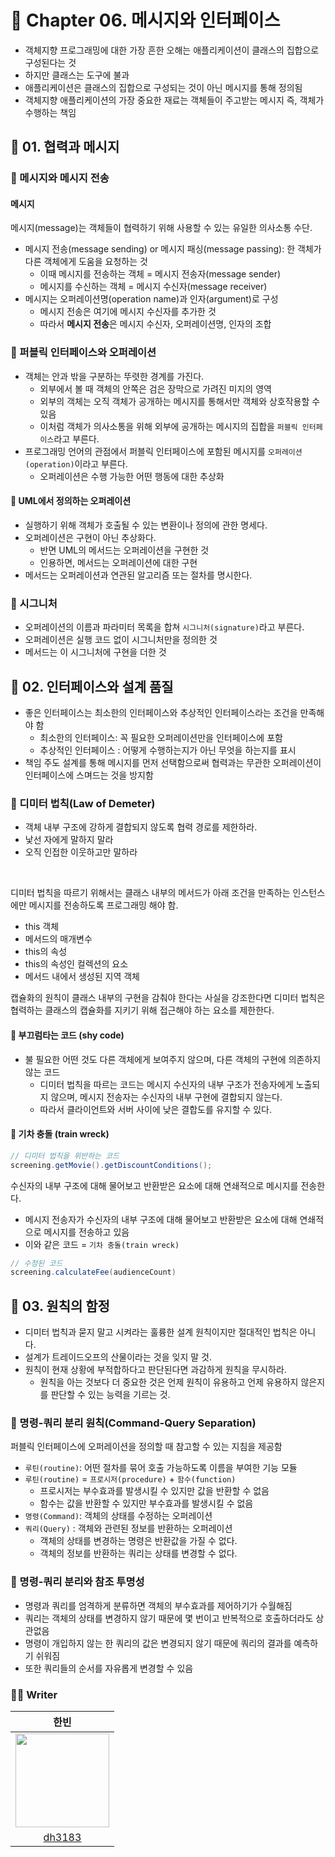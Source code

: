 # 🎁 Chapter 06. 메시지와 인터페이스
- 객체지향 프로그래밍에 대한 가장 흔한 오해는 애플리케이션이 클래스의 집합으로 구성된다는 것
- 하지만 클래스는 도구에 불과
- 애플리케이션은 클래스의 집합으로 구성되는 것이 아닌 메시지를 통해 정의됨
- 객체지향 애플리케이션의 가장 중요한 재료는 객체들이 주고받는 메시지 즉, 객체가 수행하는 책임

## 🥑 01. 협력과 메시지
### 🍞 메시지와 메시지 전송
#### 메시지
메시지(message)는 객체들이 협력하기 위해 사용할 수 있는 유일한 의사소통 수단.
- 메시지 전송(message sending) or 메시지 패싱(message passing): 한 객체가 다른 객체에게 도움을 요청하는 것
    - 이때 메시지를 전송하는 객체 = 메시지 전송자(message sender)
    - 메시지를 수신하는 객체 = 메시지 수신자(message receiver)
- 메시지는 오퍼레이션명(operation name)과 인자(argument)로 구성
    - 메시지 전송은 여기에 메시지 수신자를 추가한 것
    - 따라서 **메시지 전송**은 메시지 수신자, 오퍼레이션명, 인자의 조합

### 🍞 퍼블릭 인터페이스와 오퍼레이션
- 객체는 안과 밖을 구분하는 뚜렷한 경계를 가진다.
    - 외부에서 볼 때 객체의 안쪽은 검은 장막으로 가려진 미지의 영역
    - 외부의 객체는 오직 객체가 공개하는 메시지를 통해서만 객체와 상호작용할 수 있음
    - 이처럼 객체가 의사소통을 위해 외부에 공개하는 메시지의 집합을 ```퍼블릭 인터페이스```라고 부른다.
- 프로그래밍 언어의 관점에서 퍼블릭 인터페이스에 포함된 메시지를 ```오퍼레이션(operation)```이라고 부른다.
    - 오퍼레이션은 수행 가능한 어떤 행동에 대한 추상화

#### 👀 UML에서 정의하는 오퍼레이션
- 실행하기 위해 객체가 호출될 수 있는 변환이나 정의에 관한 명세다.
- 오퍼레이션은 구현이 아닌 추상화다.
    - 반면 UML의 메서드는 오퍼레이션을 구현한 것
    - 인용하면, 메서드는 오퍼레이션에 대한 구현
- 메서드는 오퍼레이션과 연관된 알고리즘 또는 절차를 명시한다.

### 🍞 시그니처
- 오퍼레이션의 이름과 파라미터 목록을 합쳐 ```시그니처(signature)```라고 부른다.
- 오퍼레이션은 실행 코드 없이 시그니처만을 정의한 것
- 메서드는 이 시그니처에 구현을 더한 것

## 🥑 02. 인터페이스와 설계 품질
- 좋은 인터페이스는 최소한의 인터페이스와 추상적인 인터페이스라는 조건을 만족해야 함
    - 최소한의 인터페이스: 꼭 필요한 오퍼레이션만을 인터페이스에 포함
    - 추상적인 인터페이스 : 어떻게 수행하는지가 아닌 무엇을 하는지를 표시
- 책임 주도 설계를 통해 메시지를 먼저 선택함으로써 협력과는 무관한 오퍼레이션이 인터페이스에 스며드는 것을 방지함

### 🍞 디미터 법칙(Law of Demeter)
- 객체 내부 구조에 강하게 결합되지 않도록 협력 경로를 제한하라.
- 낯선 자에게 말하지 말라
- 오직 인접한 이웃하고만 말하라
</br>

디미터 법칙을 따르기 위해서는 클래스 내부의 메서드가 아래 조건을 만족하는 인스턴스에만 메시지를 전송하도록 프로그래밍 해야 함.
- this 객체
- 메서드의 매개변수
- this의 속성
- this의 속성인 컬렉션의 요소
- 메서드 내에서 생성된 지역 객체

캡슐화의 원칙이 클래스 내부의 구현을 감춰야 한다는 사실을 강조한다면 디미터 법칙은 협력하는 클래스의 캡슐화를 지키기 위해 접근해야 하는 요소를 제한한다.

#### 👀 부끄럼타는 코드 (shy code)
- 불 필요한 어떤 것도 다른 객체에게 보여주지 않으며, 다른 객체의 구현에 의존하지 않는 코드
    - 디미터 법칙을 따르는 코드는 메시지 수신자의 내부 구조가 전송자에게 노출되지 않으며, 메시지 전송자는 수신자의 내부 구현에 결합되지 않는다.
    - 따라서 클라이언트와 서버 사이에 낮은 결합도를 유지할 수 있다.

#### 👀 기차 충돌 (train wreck)
```Java
// 디미터 법칙을 위반하는 코드
screening.getMovie().getDiscountConditions();
```

수신자의 내부 구조에 대해 물어보고 반환받은 요소에 대해 연쇄적으로 메시지를 전송한다.
- 메시지 전송자가 수신자의 내부 구조에 대해 물어보고 반환받은 요소에 대해 연쇄적으로 메시지를 전송하고 있음
- 이와 같은 코드 = ```기차 충돌(train wreck)```

```Java
// 수정된 코드
screening.calculateFee(audienceCount)
```

## 🥑 03. 원칙의 함정
- 디미터 법칙과 묻지 말고 시켜라는 훌륭한 설계 원칙이지만 절대적인 법칙은 아니다.
- 설계가 트레이드오프의 산물이라는 것을 잊지 말 것.
- 원칙이 현재 상황에 부적합하다고 판단된다면 과감하게 원칙을 무시하라. 
    - 원칙을 아는 것보다 더 중요한 것은 언제 원칙이 유용하고 언제 유용하지 않은지를 판단할 수 있는 능력을 기르는 것.

### 🍞 명령-쿼리 분리 원칙(Command-Query Separation)
퍼블릭 인터페이스에 오퍼레이션을 정의할 때 참고할 수 있는 지침을 제공함

- ```루틴(routine)```: 어떤 절차를 묶어 호출 가능하도록 이름을 부여한 기능 모듈
- ```루틴(routine)``` = ```프로시저(procedure)``` + ```함수(function)```
    - 프로시저는 부수효과를 발생시킬 수 있지만 값을 반환할 수 없음
    - 함수는 값을 반환할 수 있지만 부수효과를 발생시킬 수 없음
- ```명령(Command)```: 객체의 상태를 수정하는 오퍼레이션
- ```쿼리(Query)``` : 객체와 관련된 정보를 반환하는 오퍼레이션
    - 객체의 상태를 변경하는 명령은 반환값을 가질 수 없다.
    - 객체의 정보를 반환하는 쿼리는 상태를 변경할 수 없다.

### 🍞 명령-쿼리 분리와 참조 투명성
- 명령과 쿼리를 엄격하게 분류하면 객체의 부수효과를 제어하기가 수월해짐
- 쿼리는 객체의 상태를 변경하지 않기 때문에 몇 번이고 반복적으로 호출하더라도 상관없음
- 명령이 개입하지 않는 한 쿼리의 값은 변경되지 않기 때문에 쿼리의 결과를 예측하기 쉬워짐
- 또한 쿼리들의 순서를 자유롭게 변경할 수 있음

### ✍🏻 Writer
|한빈|
|:------:|
|<img src="https://user-images.githubusercontent.com/83414134/205510201-c712f541-ec21-4823-bb0d-4b784046bea3.png" width="150" height="150">|
|[dh3183](https://github.com/dh3183)|